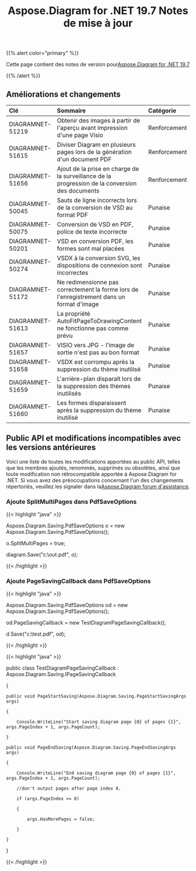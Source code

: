 ﻿---
title: Aspose.Diagram for .NET 19.7 Notes de mise à jour
type: docs
weight: 60
url: /fr/net/aspose-diagram-for-net-19-7-release-notes/
---
{{% alert color="primary" %}} 

Cette page contient des notes de version pour[Aspose.Diagram for .NET 19.7](https://www.nuget.org/packages/Aspose.Diagram/19.7.0)

{{% /alert %}} 
## **Améliorations et changements**

|**Clé**|**Sommaire**|**Catégorie**|
|:- |:- |:- |
|DIAGRAMNET-51219|Obtenir des images à partir de l'aperçu avant impression d'une page Visio|Renforcement|
|DIAGRAMNET-51615|Diviser Diagram en plusieurs pages lors de la génération d'un document PDF|Renforcement|
|DIAGRAMNET-51656|Ajout de la prise en charge de la surveillance de la progression de la conversion des documents|Renforcement|
|DIAGRAMNET-50045|Sauts de ligne incorrects lors de la conversion de VSD au format PDF|Punaise|
|DIAGRAMNET-50075|Conversion de VSD en PDF, police de texte incorrecte|Punaise|
|DIAGRAMNET-50201|VSD en conversion PDF, les formes sont mal placées|Punaise|
|DIAGRAMNET-50274|VSDX à la conversion SVG, les dispositions de connexion sont incorrectes|Punaise|
|DIAGRAMNET-51172|Ne redimensionne pas correctement la forme lors de l'enregistrement dans un format d'image|Punaise|
|DIAGRAMNET-51613|La propriété AutoFitPageToDrawingContent ne fonctionne pas comme prévu|Punaise|
|DIAGRAMNET-51657|VISIO vers JPG - l'image de sortie n'est pas au bon format|Punaise|
|DIAGRAMNET-51658|VSDX est corrompu après la suppression du thème inutilisé|Punaise|
|DIAGRAMNET-51659|L'arrière-plan disparaît lors de la suppression des thèmes inutilisés|Punaise|
|DIAGRAMNET-51660|Les formes disparaissent après la suppression du thème inutilisé|Punaise|
## **Public API et modifications incompatibles avec les versions antérieures**
Voici une liste de toutes les modifications apportées au public API, telles que les membres ajoutés, renommés, supprimés ou obsolètes, ainsi que toute modification non rétrocompatible apportée à Aspose.Diagram for .NET. Si vous avez des préoccupations concernant l'un des changements répertoriés, veuillez les signaler dans la[Aspose.Diagram forum d'assistance](https://forum.aspose.com/c/diagram/17).
### **Ajoute SplitMultiPages dans PdfSaveOptions**
{{< highlight "java" >}}

 Aspose.Diagram.Saving.PdfSaveOptions o = new Aspose.Diagram.Saving.PdfSaveOptions();

o.SplitMultiPages = true;

diagram.Save("c:\\out.pdf", o);

{{< /highlight >}}
### **Ajoute PageSavingCallback dans PdfSaveOptions**
{{< highlight "java" >}}

 Aspose.Diagram.Saving.PdfSaveOptions od = new Aspose.Diagram.Saving.PdfSaveOptions();

od.PageSavingCallback = new TestDiagramPageSavingCallback();

d.Save("c:\\test.pdf", od);

{{< /highlight >}}

{{< highlight "java" >}}

 public class TestDiagramPageSavingCallback : Aspose.Diagram.Saving.IPageSavingCallback

{

    public void PageStartSaving(Aspose.Diagram.Saving.PageStartSavingArgs args)

    {

        Console.WriteLine("Start saving diagram page {0} of pages {1}", args.PageIndex + 1, args.PageCount);

    }

    public void PageEndSaving(Aspose.Diagram.Saving.PageEndSavingArgs args)

    {

        Console.WriteLine("End saving diagram page {0} of pages {1}", args.PageIndex + 1, args.PageCount);

        //don't output pages after page index 8.

        if (args.PageIndex >= 8)

        {

            args.HasMorePages = false;

        }

    }

}

{{< /highlight >}}




